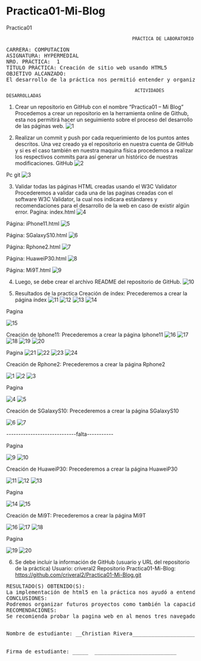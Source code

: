 # Practica01-Mi-Blog
Practica01 

 	                                               PRÁCTICA DE LABORATORIO 

<pre>CARRERA: COMPUTACION	
ASIGNATURA: HYPERMEDIAL
NRO. PRÁCTICA:	1	
TÍTULO PRÁCTICA: Creación de sitio web usando HTML5
OBJETIVO ALCANZADO:
El desarrollo de la práctica nos permitió entender y organizar de una mejor manera los sitios web, utilizando estándares actuales como es el caso de HTML5, y mediante la ayuda del libro guía de la materia de hypermedial pudimos desarrollar aplicaciones web interactivas y amigables al usuario.</pre>

                                                    ACTIVIDADES DESARROLLADAS
1.	Crear un repositorio en GitHub con el nombre “Practica01 – Mi Blog”
Procedemos a crear un repositorio en la herramienta online de Github, esta nos permitirá hacer un seguimiento sobre el proceso del desarrollo de las páginas web.
![1](https://user-images.githubusercontent.com/52549697/66730783-5b029600-ee19-11e9-9e28-630acca5c88d.JPG)
 
2.	Realizar un commit y push por cada requerimiento de los puntos antes descritos.
Una vez creado ya el repositorio en nuestra cuenta de GitHub y si es el caso también en nuestra maquina física procedemos a realizar los respectivos commits para así generar un histórico de nuestras modificaciones. 
GitHub
![2](https://user-images.githubusercontent.com/52549697/66731296-41168280-ee1c-11e9-911f-d4d7086b4eab.JPG)
 
Pc git
![3](https://user-images.githubusercontent.com/52549697/66731792-be42f700-ee1e-11e9-8c0d-289635c705d0.JPG)
 
3.	Validar todas las páginas HTML creadas usando el W3C Validator
Procederemos a validar cada una de las paginas creadas con el software W3C Validator, la cual nos indicara estándares y recomendaciones para el desarrollo de la web en caso de existir algún error.
Pagina: index.html
![4](https://user-images.githubusercontent.com/52549697/66732074-0adb0200-ee20-11e9-83f2-1e5c8779b706.JPG)
 
Página: iPhone11.html
 ![5](https://user-images.githubusercontent.com/52549697/66732075-0adb0200-ee20-11e9-9162-fd4f0db8795c.JPG)

 Página: SGalaxyS10.html
 ![6](https://user-images.githubusercontent.com/52549697/66732076-0adb0200-ee20-11e9-974b-6b2bb76aa97a.JPG)
 
Página: Rphone2.html
![7](https://user-images.githubusercontent.com/52549697/66732077-0b739880-ee20-11e9-8ca7-715c47428f72.JPG)
 
Página: HuaweiP30.html
 ![8](https://user-images.githubusercontent.com/52549697/66732078-0c0c2f00-ee20-11e9-9f1e-95a1155276f4.JPG)

Página: Mi9T.html
![9](https://user-images.githubusercontent.com/52549697/66732079-0c0c2f00-ee20-11e9-8a10-a5979d8c8591.JPG)
 
4.	Luego, se debe crear el archivo README del repositorio de GitHub.
![10](https://user-images.githubusercontent.com/52549697/66732080-0c0c2f00-ee20-11e9-94ec-926d512aa120.JPG)



5.	Resultados de la practica
Creación de índex: Precederemos a crear la página índex
 ![11](https://user-images.githubusercontent.com/52549697/66732081-0c0c2f00-ee20-11e9-9dcc-3542339eacfe.JPG)
 ![12](https://user-images.githubusercontent.com/52549697/66732082-0ca4c580-ee20-11e9-9f48-b0c6e3bfccae.JPG)
 ![13](https://user-images.githubusercontent.com/52549697/66732084-0ca4c580-ee20-11e9-9b33-cf8681db0c71.JPG)
 ![14](https://user-images.githubusercontent.com/52549697/66732086-0ca4c580-ee20-11e9-85ef-f57d0283584f.JPG)
 
Pagina

 ![15](https://user-images.githubusercontent.com/52549697/66732088-0d3d5c00-ee20-11e9-8dbd-0088f16015bf.JPG)
 
Creación de Iphone11: Precederemos a crear la página Iphone11
![16](https://user-images.githubusercontent.com/52549697/66732089-0d3d5c00-ee20-11e9-92e1-bab391de37ea.JPG)
![17](https://user-images.githubusercontent.com/52549697/66732090-0d3d5c00-ee20-11e9-8859-c404a9d6a224.JPG)
![18](https://user-images.githubusercontent.com/52549697/66732091-0dd5f280-ee20-11e9-8820-70ff933c46a0.JPG)
![19](https://user-images.githubusercontent.com/52549697/66732092-0dd5f280-ee20-11e9-84bb-d283fde89f77.JPG)
![20](https://user-images.githubusercontent.com/52549697/66732093-0dd5f280-ee20-11e9-8092-e6d1dfb6d8eb.JPG)
 
Pagina
 ![21](https://user-images.githubusercontent.com/52549697/66732094-0dd5f280-ee20-11e9-82f2-a0c9e9ec62af.JPG)
![22](https://user-images.githubusercontent.com/52549697/66732095-0e6e8900-ee20-11e9-9fb9-58b7bcb73594.JPG)
![23](https://user-images.githubusercontent.com/52549697/66732096-0e6e8900-ee20-11e9-9f45-084bb22e3a1e.JPG)
![24](https://user-images.githubusercontent.com/52549697/66732097-0e6e8900-ee20-11e9-8477-327d133e8948.JPG)


Creación de Rphone2: Precederemos a crear la página Rphone2

![1](https://user-images.githubusercontent.com/52549697/66732597-37901900-ee22-11e9-92c1-d8c9918f9c27.JPG)
![2](https://user-images.githubusercontent.com/52549697/66732599-3828af80-ee22-11e9-9ac0-01a001030636.JPG)
![3](https://user-images.githubusercontent.com/52549697/66732600-3828af80-ee22-11e9-9a43-d8acc8faea71.JPG)
 
Pagina

![4](https://user-images.githubusercontent.com/52549697/66732601-3828af80-ee22-11e9-9628-67fa5a8b921d.JPG)
![5](https://user-images.githubusercontent.com/52549697/66732602-3828af80-ee22-11e9-968d-34dce3c3d64d.JPG)

Creación de SGalaxyS10: Precederemos a crear la página SGalaxyS10
 
![6](https://user-images.githubusercontent.com/52549697/66732603-38c14600-ee22-11e9-8c85-73d9e0e297f6.JPG)
![7](https://user-images.githubusercontent.com/52549697/66732604-38c14600-ee22-11e9-97b6-b442f8072f88.JPG)
 
 -----------------------------falta-----------

Pagina

![9](https://user-images.githubusercontent.com/52549697/66732605-3959dc80-ee22-11e9-9a4d-ca9600264ad6.JPG)
![10](https://user-images.githubusercontent.com/52549697/66732606-3959dc80-ee22-11e9-883d-01a6a2b8ea70.JPG)
 
Creación de HuaweiP30: Precederemos a crear la página HuaweiP30

![11](https://user-images.githubusercontent.com/52549697/66732607-39f27300-ee22-11e9-924a-f274996dac95.JPG)
![12](https://user-images.githubusercontent.com/52549697/66732610-3a8b0980-ee22-11e9-9df3-14a9dcf272cb.JPG)
![13](https://user-images.githubusercontent.com/52549697/66732611-3a8b0980-ee22-11e9-86d2-76a1d0869503.JPG)
 
Pagina

![14](https://user-images.githubusercontent.com/52549697/66732612-3a8b0980-ee22-11e9-8e3e-60fea0fd1e80.JPG)
![15](https://user-images.githubusercontent.com/52549697/66732613-3a8b0980-ee22-11e9-872c-eb373335c855.JPG)
 
Creación de Mi9T: Precederemos a crear la página Mi9T

![16](https://user-images.githubusercontent.com/52549697/66732614-3b23a000-ee22-11e9-89f8-a96331304868.JPG)
![17](https://user-images.githubusercontent.com/52549697/66732615-3b23a000-ee22-11e9-8de0-fe724a397033.JPG)
![18](https://user-images.githubusercontent.com/52549697/66732616-3b23a000-ee22-11e9-849a-865d8c780802.JPG)

Pagina

![19](https://user-images.githubusercontent.com/52549697/66732618-3b23a000-ee22-11e9-8561-276ca49422ef.JPG)
![20](https://user-images.githubusercontent.com/52549697/66732619-3b23a000-ee22-11e9-84fe-2e2e92a70a2c.JPG)
 
6.	Se debe incluir la información de GitHub (usuario y URL del repositorio de la práctica)
Usuario: criveral2
Repositorio Practica01-Mi-Blog: https://github.com/criveral2/Practica01-Mi-Blog.git

<pre>RESULTADO(S) OBTENIDO(S):
La implementación de html5 en la práctica nos ayudó a entender mejor la estructura, sus componentes y herramientas de los sitios web, además de su modelo de negocio en internet. 
CONCLUSIONES:
Podremos organizar futuros proyectos como también la capacidad de implementar html5 en futuras páginas web a desarrollar.
RECOMENDACIONES:
Se recomienda probar la pagina web en al menos tres navegadores web; Google Chrome, Firefox y Safari debido a que existen navegadores que podrían dar fallas y así poder tomar medidas.<pre>

Nombre de estudiante: __Christian Rivera___________________________


Firma de estudiante: _____  __________________________

